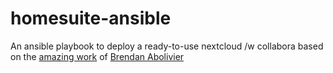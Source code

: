 # homesuite-ansible
An ansible playbook to deploy a ready-to-use nextcloud /w collabora based on the [amazing work](https://brendan.abolivier.bzh/your-own-google-drive-docs/) of [Brendan Abolivier](https://twitter.com/BrenAbolivier)
